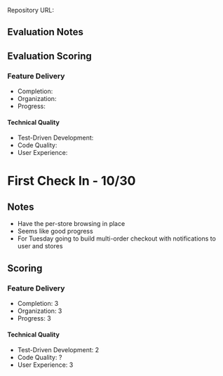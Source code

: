 Repository URL: 

## Evaluation Notes

## Evaluation Scoring

### Feature Delivery

* Completion: 
* Organization: 
* Progress: 

#### Technical Quality

* Test-Driven Development: 
* Code Quality: 
* User Experience: 


# First Check In - 10/30

## Notes

* Have the per-store browsing in place
* Seems like good progress
* For Tuesday going to build multi-order checkout with notifications to
user and stores

## Scoring

### Feature Delivery

* Completion: 3
* Organization: 3
* Progress: 3

#### Technical Quality

* Test-Driven Development: 2
* Code Quality: ?
* User Experience: 3
